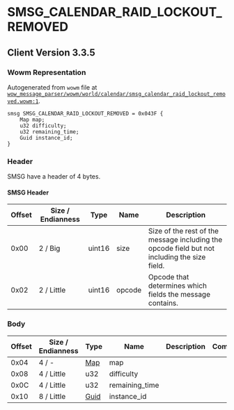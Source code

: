 # SMSG_CALENDAR_RAID_LOCKOUT_REMOVED

## Client Version 3.3.5

### Wowm Representation

Autogenerated from `wowm` file at [`wow_message_parser/wowm/world/calendar/smsg_calendar_raid_lockout_removed.wowm:1`](https://github.com/gtker/wow_messages/tree/main/wow_message_parser/wowm/world/calendar/smsg_calendar_raid_lockout_removed.wowm#L1).
```rust,ignore
smsg SMSG_CALENDAR_RAID_LOCKOUT_REMOVED = 0x043F {
    Map map;
    u32 difficulty;
    u32 remaining_time;
    Guid instance_id;
}
```
### Header

SMSG have a header of 4 bytes.

#### SMSG Header

| Offset | Size / Endianness | Type   | Name   | Description |
| ------ | ----------------- | ------ | ------ | ----------- |
| 0x00   | 2 / Big           | uint16 | size   | Size of the rest of the message including the opcode field but not including the size field.|
| 0x02   | 2 / Little        | uint16 | opcode | Opcode that determines which fields the message contains.|

### Body

| Offset | Size / Endianness | Type | Name | Description | Comment |
| ------ | ----------------- | ---- | ---- | ----------- | ------- |
| 0x04 | 4 / - | [Map](map.md) | map |  |  |
| 0x08 | 4 / Little | u32 | difficulty |  |  |
| 0x0C | 4 / Little | u32 | remaining_time |  |  |
| 0x10 | 8 / Little | [Guid](../spec/packed-guid.md) | instance_id |  |  |

